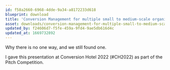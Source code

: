 ```yaml
---
id: f58a2660-6968-4dde-9a34-a8172233d618
blueprint: download
title: 'Conversion Management for multiple small to medium-scale organizations'
asset: downloads/conversion-management-for-multiple-small-to-medium-scale-organizations.pdf
updated_by: f24606d7-f5fe-459a-9fd4-9ae5db616d4c
updated_at: 1669732892
---
```

Why there is no one way, and we still found one. 

I gave this presentation at Conversion Hotel 2022 (#CH2022) as part of the Pitch Competition.